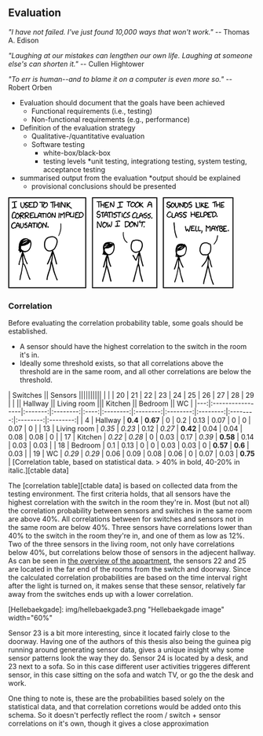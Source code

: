 
## Evaluation

_"I have not failed. I've just found 10,000 ways that won't work."_ -- Thomas A. Edison

_"Laughing at our mistakes can lengthen our own life. Laughing at someone else's can shorten it."_ -- Cullen Hightower

_"To err is human--and to blame it on a computer is even more so."_ -- Robert Orben

* Evaluation should document that the goals have been achieved
	* Functional requirements (i.e., testing)
	* Non-functional requirements (e.g., performance)
* Definition of the evaluation strategy
	* Qualitative-/quantitative evaluation
	* Software testing
		* white-box/black-box
		* testing levels
			*unit testing, integrationg testing, system testing, acceptance testing
* summarised output from the evaluation
	*output should be explained
	* provisional conclusions should be presented
	

![XKCD Correlation][correlation]

[correlation]:img/correlation.png "Correlation"


### Correlation

Before evaluating the correlation probability table, some goals should be established.

* A sensor should have the highest correlation to the switch in the room it's in.
* Ideally some threshold exists, so that all correlations above the threshold are in the same room, and all other correlations are below the threshold.

| Switches             || Sensors                                                                                       ||||||||||
|  	 |                  | 20      | 21       | 22   | 23       | 24       | 25       | 26       | 27       | 28       | 29       |
|                      || Hallway           || Living room              ||| Kitchen            || Bedroom            || WC       |
|---:|:-----------------|:-------:|:--------:|:----:|:--------:|:--------:|:--------:|:--------:|:--------:|:--------:|:--------:|
| 4  |	Hallway         | **0.4** | **0.67** | 0    | 0.2      | 0.13     | 0.07     | 0        | 0        | 0.07     | 0        |
| 13 |	Living room     | *0.35*  | *0.23*   | 0.12 | *0.27*   | **0.42** | 0.04     | 0.04     | 0.08     | 0.08     | 0        |
| 17 |	Kitchen         | *0.22*  | *0.28*   | 0    | 0.03     | 0.17     | *0.39*   | **0.58** | 0.14     | 0.03     | 0.03     |
| 18 |	Bedroom         | 0.1     | 0.13     | 0    | 0        | 0.03     | 0.03     | 0        | **0.57** | **0.6**  | 0.03     |
| 19 |	WC              | *0.29*  | *0.29*   | 0.06	| 0.09     | 0.08     | 0.06     | 0        | 0.07     | 0.03     | **0.75** |
[Correlation table, based on statistical data. > 40% in bold, 40-20% in italic.][ctable data] 

The [correlation table][ctable data] is based on collected data from the testing environment. The first criteria holds, that all sensors have the highest correlation with the switch in the room they're in.
Most (but not all) the correlation probability between sensors and switches in the same room are above 40%. All correlations between for switches and sensors not in the same room are below 40%. Three sensors have correlations lower than 40% to the switch in the room they're in, and one of them as low as 12%. Two of the three sensors in the living room, not only have correlations below 40%, but correlations below those of sensors in the adjecent hallway. As can be seen in [the overview of the appartment](#Hellebaekgade), the sensors 22 and 25 are located in the far end of the rooms from the switch and doorway. Since the calculated correlation probabilities are based on the time interval right after the light is turned on, it makes sense that these sensor, relatively far away from the switches ends up with a lower correlation. 

[Hellebaekgade]: img/hellebaekgade3.png "Hellebaekgade image" width="60%"


Sensor 23 is a bit more interesting, since it located fairly close to the doorway. Having one of the authors of this thesis also being the guinea pig running around generating sensor data, gives a unique insight why some sensor patterns look the way they do. Sensor 24 is located by a desk, and 23 next to a sofa. So in this case different user activities triggeres different sensor, in this case sitting on the sofa and watch TV, or go the the desk and work. 

One thing to note is, these are the probabilities based solely on the statistical data, and that correlation corretions would be added onto this schema. So it doesn't perfectly reflect the room / switch + sensor correlations on it's own, though it gives a close approximation

